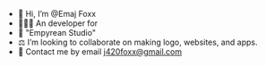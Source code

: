 - 💎 Hi, I’m @Emaj Foxx
- 🧍🏾‍♂️ An developer for
- 🏰  "Empyrean Studio"
- ⚖️ I’m looking to collaborate on making logo, websites, and apps.
- 🍺 Contact me by email j420foxx@gmail.com

<!---
MainOwill83/MainOwill83 is a ✨ special ✨ repository because its `README.md` (this file) appears on your GitHub profile.
You can click the Preview link to take a look at your changes.
--->
